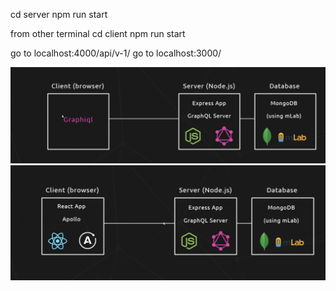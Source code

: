 
cd server
npm run start

from other terminal
cd client
npm run start

go to localhost:4000/api/v-1/
go to localhost:3000/

![alt text](./logo.png)
![alt text](./logo-client.png)